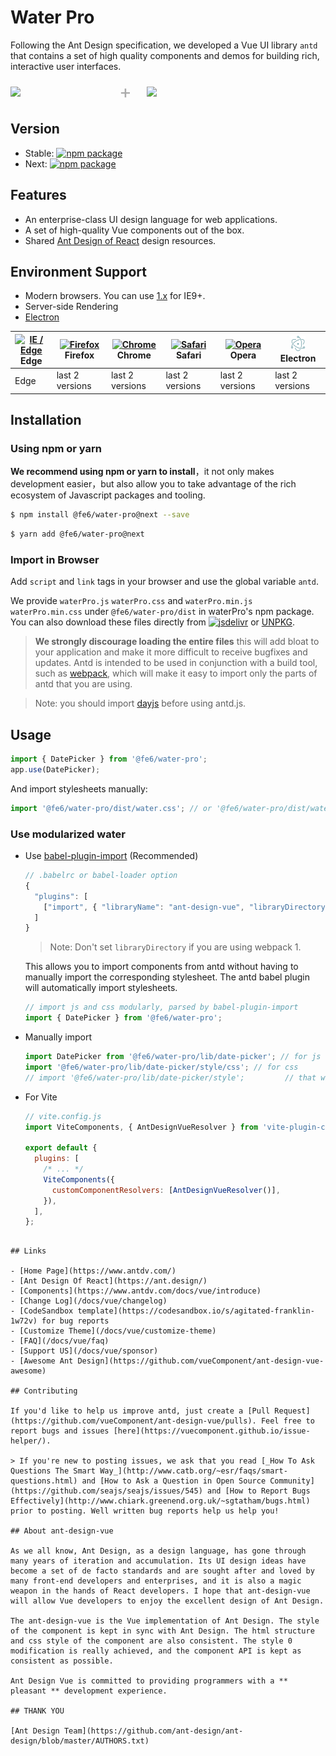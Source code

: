 # Water Pro

Following the Ant Design specification, we developed a Vue UI library `antd` that contains a set of high quality components and demos for building rich, interactive user interfaces.

<div class="pic-plus">
  <img width="150" src="/src/assets/logo.png" />
  <span>+</span>
  <img width="160" src="https://qn.antdv.com/vue.png" />
</div>

<style>
.pic-plus > * {
  display: inline-block !important;
  vertical-align: middle;
}
.pic-plus span {
  font-size: 30px;
  color: #aaa;
  margin: 0 20px;
}
</style>

## Version

- Stable: [![npm package](https://img.shields.io/npm/v/ant-design-vue?style=flat-square)](https://www.npmjs.org/package/@fe6/water-pro)
- Next: [![npm package](https://img.shields.io/npm/v/@fe6/water-pro/next.svg?style=flat-square)](https://www.npmjs.org/package/@fe6/water-pro)

## Features

- An enterprise-class UI design language for web applications.
- A set of high-quality Vue components out of the box.
- Shared [Ant Design of React](https://ant.design/docs/spec/introduce) design resources.

## Environment Support

- Modern browsers. You can use [1.x](https://1x.antdv.com/) for IE9+.
- Server-side Rendering
- [Electron](https://electronjs.org/)

| [<img src="https://raw.githubusercontent.com/alrra/browser-logos/master/src/edge/edge_48x48.png" alt="IE / Edge" width="24px" height="24px" />](http://godban.github.io/browsers-support-badges/)<br/> Edge | [<img src="https://raw.githubusercontent.com/alrra/browser-logos/master/src/firefox/firefox_48x48.png" alt="Firefox" width="24px" height="24px" />](http://godban.github.io/browsers-support-badges/)<br/>Firefox | [<img src="https://raw.githubusercontent.com/alrra/browser-logos/master/src/chrome/chrome_48x48.png" alt="Chrome" width="24px" height="24px" />](http://godban.github.io/browsers-support-badges/)<br/>Chrome | [<img src="https://raw.githubusercontent.com/alrra/browser-logos/master/src/safari/safari_48x48.png" alt="Safari" width="24px" height="24px" />](http://godban.github.io/browsers-support-badges/)<br/>Safari | [<img src="https://raw.githubusercontent.com/alrra/browser-logos/master/src/opera/opera_48x48.png" alt="Opera" width="24px" height="24px" />](http://godban.github.io/browsers-support-badges/)<br/>Opera | [<img src="https://raw.githubusercontent.com/alrra/browser-logos/master/src/electron/electron_48x48.png" alt="Electron" width="24px" height="24px" />](http://godban.github.io/browsers-support-badges/)<br/>Electron |
| --- | --- | --- | --- | --- | --- |
| Edge | last 2 versions | last 2 versions | last 2 versions | last 2 versions | last 2 versions |

## Installation

### Using npm or yarn

**We recommend using npm or yarn to install**，it not only makes development easier，but also allow you to take advantage of the rich ecosystem of Javascript packages and tooling.

```bash
$ npm install @fe6/water-pro@next --save
```

```bash
$ yarn add @fe6/water-pro@next
```

### Import in Browser

Add `script` and `link` tags in your browser and use the global variable `antd`.

We provide `waterPro.js` `waterPro.css` and `waterPro.min.js` `waterPro.min.css` under `@fe6/water-pro/dist` in waterPro's npm package. You can also download these files directly from [![jsdelivr](https://data.jsdelivr.com/v1/package/npm/@fe6/water-pro/badge)](https://www.jsdelivr.com/package/npm/@fe6/water-pro) or [UNPKG](https://unpkg.com/@fe6/water-pro/dist/).

> **We strongly discourage loading the entire files** this will add bloat to your application and make it more difficult to receive bugfixes and updates. Antd is intended to be used in conjunction with a build tool, such as [webpack](https://webpack.github.io/), which will make it easy to import only the parts of antd that you are using.

> Note: you should import [dayjs](https://day.js.org/) before using antd.js.

## Usage

```jsx
import { DatePicker } from '@fe6/water-pro';
app.use(DatePicker);
```

And import stylesheets manually:

```jsx
import '@fe6/water-pro/dist/water.css'; // or '@fe6/water-pro/dist/water.less'
```

### Use modularized water

- Use [babel-plugin-import](https://github.com/ant-design/babel-plugin-import) (Recommended)

  ```jsx
  // .babelrc or babel-loader option
  {
    "plugins": [
      ["import", { "libraryName": "ant-design-vue", "libraryDirectory": "es", "style": "css" }] // `style: true` for less
    ]
  }
  ```

  > Note: Don't set `libraryDirectory` if you are using webpack 1.

  This allows you to import components from antd without having to manually import the corresponding stylesheet. The antd babel plugin will automatically import stylesheets.

  ```jsx
  // import js and css modularly, parsed by babel-plugin-import
  import { DatePicker } from '@fe6/water-pro';
  ```

- Manually import

  ```jsx
  import DatePicker from '@fe6/water-pro/lib/date-picker'; // for js
  import '@fe6/water-pro/lib/date-picker/style/css'; // for css
  // import '@fe6/water-pro/lib/date-picker/style';         // that will import less
  ```

- For Vite

  ```js
  // vite.config.js
  import ViteComponents, { AntDesignVueResolver } from 'vite-plugin-components';

  export default {
    plugins: [
      /* ... */
      ViteComponents({
        customComponentResolvers: [AntDesignVueResolver()],
      }),
    ],
  };
  ```

```

## Links

- [Home Page](https://www.antdv.com/)
- [Ant Design Of React](https://ant.design/)
- [Components](https://www.antdv.com/docs/vue/introduce)
- [Change Log](/docs/vue/changelog)
- [CodeSandbox template](https://codesandbox.io/s/agitated-franklin-1w72v) for bug reports
- [Customize Theme](/docs/vue/customize-theme)
- [FAQ](/docs/vue/faq)
- [Support US](/docs/vue/sponsor)
- [Awesome Ant Design](https://github.com/vueComponent/ant-design-vue-awesome)

## Contributing

If you'd like to help us improve antd, just create a [Pull Request](https://github.com/vueComponent/ant-design-vue/pulls). Feel free to report bugs and issues [here](https://vuecomponent.github.io/issue-helper/).

> If you're new to posting issues, we ask that you read [_How To Ask Questions The Smart Way_](http://www.catb.org/~esr/faqs/smart-questions.html) and [How to Ask a Question in Open Source Community](https://github.com/seajs/seajs/issues/545) and [How to Report Bugs Effectively](http://www.chiark.greenend.org.uk/~sgtatham/bugs.html) prior to posting. Well written bug reports help us help you!

## About ant-design-vue

As we all know, Ant Design, as a design language, has gone through many years of iteration and accumulation. Its UI design ideas have become a set of de facto standards and are sought after and loved by many front-end developers and enterprises, and it is also a magic weapon in the hands of React developers. I hope that ant-design-vue will allow Vue developers to enjoy the excellent design of Ant Design.

The ant-design-vue is the Vue implementation of Ant Design. The style of the component is kept in sync with Ant Design. The html structure and css style of the component are also consistent. The style 0 modification is really achieved, and the component API is kept as consistent as possible.

Ant Design Vue is committed to providing programmers with a ** pleasant ** development experience.

## THANK YOU

[Ant Design Team](https://github.com/ant-design/ant-design/blob/master/AUTHORS.txt)
```
